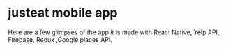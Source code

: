 # justeat mobile app

Here are a few glimpses of the app 
it is made with React Native, Yelp API, Firebase, Redux ,Google places API.

